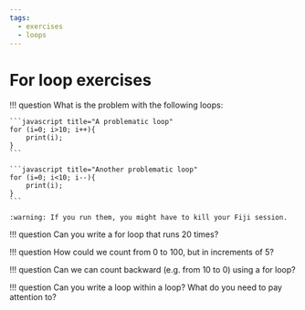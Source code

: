 ```yaml
---
tags:
  - exercises
  - loops
---
```

# For loop exercises

!!! question
    What is the problem with the following loops:

    ```javascript title="A problematic loop"
    for (i=0; i>10; i++){
        print(i);
    }
    ```

    ```javascript title="Another problematic loop"
    for (i=0; i<10; i--){
        print(i);
    }
    ```

    :warning: If you run them, you might have to kill your Fiji session.

!!! question
    Can you write a for loop that runs 20 times?

!!! question
    How could we count from 0 to 100, but in increments of 5?

!!! question
    Can we can count backward (e.g. from 10 to 0) using a for loop?

!!! question
    Can you write a loop within a loop? What do you need to pay attention to?
